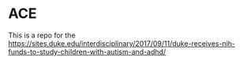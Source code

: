 # ACE

This is a repo for the https://sites.duke.edu/interdisciplinary/2017/09/11/duke-receives-nih-funds-to-study-children-with-autism-and-adhd/ 
